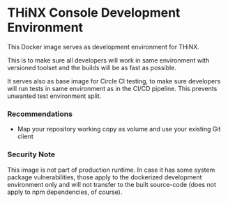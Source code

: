 # THiNX Console Development Environment

This Docker image serves as development environment for THiNX.

This is to make sure all developers will work in same environment with versioned toolset and the builds will be as fast as possible.

It serves also as base image for Circle CI testing, to make sure developers will run tests in same environment as in the CI/CD pipeline. This prevents unwanted test environment split.

### Recommendations

* Map your repository working copy as volume and use your existing Git client

### Security Note

This image is not part of production runtime. In case it has some system package vulnerabilities, those apply to the dockerized development environment only and will not transfer to the built source-code (does not apply to npm dependencies, of course).